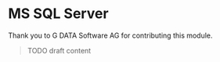 # MS SQL Server

Thank you to G DATA Software AG for contributing this module.

> TODO draft content
